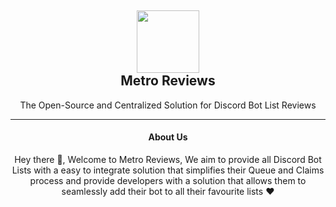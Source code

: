 <h2 align='center'>
  <img src="https://cdn.discordapp.com/icons/944825165144002641/33625f9caf4b56542efe884ea25421e1.webp" height='100px' width='100px' />
  <br /> 
  Metro Reviews
</h2>

<p align="center">
  The Open-Source and Centralized Solution for Discord Bot List Reviews
</p>

---

<h4 align='center'>
  About Us
</h4>

<p align="center">
  Hey there 👋, Welcome to Metro Reviews, We aim to provide all Discord Bot Lists with a easy to integrate solution that simplifies their Queue and Claims process and provide developers with a solution that allows them to seamlessly add their bot to all their favourite lists ❤️
</p>
